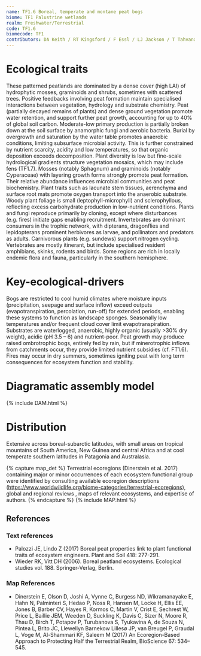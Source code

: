 ```yaml
---
name: TF1.6 Boreal, temperate and montane peat bogs
biome: TF1 Palustrine wetlands
realm: Freshwater/Terrestrial
code: TF1.6
biomecode: TF1
contributors: DA Keith / RT Kingsford / F Essl / LJ Jackson / T Tahvanainen
---
```


# Ecological traits

These patterned peatlands are dominated by a dense cover (high LAI) of hydrophytic mosses, graminoids and shrubs, sometimes with scattered trees. Positive feedbacks involving peat formation maintain specialised interactions between vegetation, hydrology and substrate chemistry. Peat (partially decayed remains of plants) and dense ground vegetation promote water retention, and support further peat growth, accounting for up to 40% of global soil carbon. Moderate-low primary production is partially broken down at the soil surface by anamorphic fungi and aerobic bacteria. Burial by overgrowth and saturation by the water table promotes anaerobic conditions, limiting subsurface microbial activity. This is further constrained by nutrient scarcity, acidity and low temperatures, so that organic deposition exceeds decomposition. Plant diversity is low but fine-scale hydrological gradients structure vegetation mosaics, which may include fens (TF1.7). Mosses (notably Sphagnum) and graminoids (notably Cyperaceae) with layering growth forms strongly promote peat formation.  Their relative abundance influences microbial communities and peat biochemistry. Plant traits such as lacunate stem tissues, aerenchyma and surface root mats promote oxygen transport into the anaerobic substrate. Woody plant foliage is small (leptophyll-microphyll) and sclerophyllous, reflecting excess carbohydrate production in low-nutrient conditions. Plants and fungi reproduce primarily by cloning, except where disturbances (e.g. fires) initiate gaps enabling recruitment. Invertebrates are dominant consumers in the trophic network, with dipterans, dragonflies and lepidopterans prominent herbivores as larvae, and pollinators and predators as adults. Carnivorous plants (e.g. sundews) support nitrogen cycling. Vertebrates are mostly itinerant, but include specialised resident amphibians, skinks, rodents and birds. Some regions are rich in locally endemic flora and fauna, particularly in the southern hemisphere.

# Key-ecological-drivers

Bogs are restricted to cool humid climates where moisture inputs (precipitation, seepage and surface inflow) exceed outputs (evapotranspiration, percolation, run-off) for extended periods, enabling these systems to function as landscape sponges. Seasonally low temperatures and/or frequent cloud cover limit evapotranspiration. Substrates are waterlogged, anaerobic, highly organic (usually >30% dry weight), acidic (pH 3.5 – 6) and nutrient-poor. Peat growth may produce raised ombrotrophic bogs, entirely fed by rain, but if minerotrophic inflows from catchments occur, they provide limited nutrient subsidies (cf. FT1.6). Fires may occur in dry summers, sometimes igniting peat with long term consequences for ecosystem function and stability.

# Diagramatic assembly model

{% include DAM.html %}

# Distribution

Extensive across boreal-subarctic latitudes, with small areas on tropical mountains of South America, New Guinea and central Africa and at cool temperate southern latitudes in Patagonia and Australasia.

{% capture map_det %} Terrestrial ecoregions (Dinerstein et al. 2017) containing major or minor occurrences of each ecosystem functional group were identified by consulting available ecoregion descriptions (https://www.worldwildlife.org/biome-categories/terrestrial-ecoregions),  global and regional reviews , maps of relevant ecosystems, and expertise of authors. {% endcapture %}
{% include MAP.html %}

## References

### Text references

* Palozzi JE, Lindo Z (2017) Boreal peat properties link to plant functional traits of ecosystem engineers. Plant and Soil 418: 277-291.
* Wieder RK, Vitt DH (2006). Boreal peatland ecosystems. Ecological studies vol. 188. Springer-Verlag, Berlin.

### Map References

* Dinerstein E, Olson D, Joshi A, Vynne C, Burgess ND, Wikramanayake E, Hahn N, Palminteri S, Hedao P, Noss R, Hansen M, Locke H, Ellis EE, Jones B, Barber CV, Hayes R, Kormos C, Martin V, Crist E, Sechrest W, Price L, Baillie JEM, Weeden D, Suckling K, Davis C, Sizer N, Moore R, Thau D, Birch T, Potapov P, Turubanova S, Tyukavina A, de Souza N, Pintea L, Brito JC, Llewellyn Barnekow Lillesø JP, van Breugel P, Graudal L, Voge M, Al-Shammari KF, Saleem M (2017) An Ecoregion-Based Approach to Protecting Half the Terrestrial Realm, BioScience 67: 534–545.
